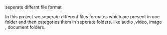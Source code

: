 seperate differnt file format

In this project we seperate different files formates which are present in one folder and then categories them in seperate folders.
like audio ,video, image , document folders.
